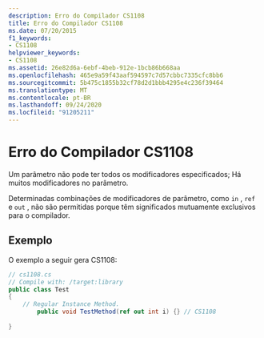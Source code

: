 ```yaml
---
description: Erro do Compilador CS1108
title: Erro do Compilador CS1108
ms.date: 07/20/2015
f1_keywords:
- CS1108
helpviewer_keywords:
- CS1108
ms.assetid: 26e82d6a-6ebf-4beb-912e-1bcb86b668aa
ms.openlocfilehash: 465e9a59f43aaf594597c7d57cbbc7335cfc8bb6
ms.sourcegitcommit: 5b475c1855b32cf78d2d1bbb4295e4c236f39464
ms.translationtype: MT
ms.contentlocale: pt-BR
ms.lasthandoff: 09/24/2020
ms.locfileid: "91205211"
---
```

# <a name="compiler-error-cs1108"></a>Erro do Compilador CS1108

Um parâmetro não pode ter todos os modificadores especificados; Há muitos modificadores no parâmetro.  
  
 Determinadas combinações de modificadores de parâmetro, como `in` , `ref` e `out` , não são permitidas porque têm significados mutuamente exclusivos para o compilador.  
  
## <a name="example"></a>Exemplo  

 O exemplo a seguir gera CS1108:  
  
```csharp  
// cs1108.cs  
// Compile with: /target:library  
public class Test  
{  
    // Regular Instance Method.  
        public void TestMethod(ref out int i) {} // CS1108  
  
}  
```
